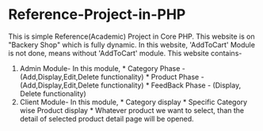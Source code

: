 # Reference-Project-in-PHP

This is simple Reference(Academic) Project in Core PHP. 
This website is on "Backery Shop" which is fully dynamic. 
In this website, 'AddToCart' Module is not done, means without 'AddToCart' module.
This website contains- 
  1. Admin Module- 
           In this module, 
              * Category Phase  - (Add,Display,Edit,Delete functionality)
              * Product Phase   -  (Add,Display,Edit,Delete functionality)
              * FeedBack Phase  - (Display, Delete functionality)
  2. Client Module-
           In this module,
              * Category display
              * Specific Category wise Product display
              * Whatever product we want to select, than the detail of selected product detail page will be opened.
              
              
